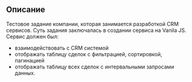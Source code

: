 ## Описание

Тестовое задание компании, которая занимается разработкой CRM сервисов.
Суть задания заключалась в создании сервиса на Vanila JS.
Сервис должен был:

* взаимодействовать с CRM системой
* отображать таблицу сделок с фильтрацией, сортировкой, пагинацией
* отображать таблицу всех сделок с интервальными запросами данных.
